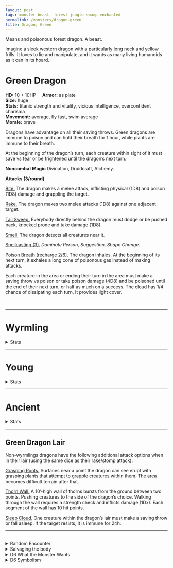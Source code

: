 ```yaml
---
layout: post
tags: monster beast  forest jungle swamp enchanted
permalink: /monsters/dragon-green
title: Dragon, Green
---
```


Means and poisonous forest dragon. A beast.

Imagine a sleek western dragon with a particularly long neck and yellow frills. It loves to lie and manipulate, and it wants as many living humanoids as it can in its hoard.

# Green Dragon

**HD:** 10 + 10HP  &nbsp; &nbsp;  **Armor:** as plate <br>
**Size:** huge <br>
**Stats:** titanic strength and vitality, vicious intelligence, overconfident charisma<br>
**Movement:** average, fly fast, swim average <br>
**Morale:** brave <br>

Dragons have advantage on all their saving throws. Green dragons are immune to poison and can hold their breath for 1 hour, while plants are immune to their breath.

At the beginning of the dragon’s turn, each creature within sight of it must save vs fear or be frightened until the dragon’s next turn.

**Noncombat Magic**
Divination, Druidcraft, Alchemy.

**Attacks (3/round)**

<ins>Bite.</ins> The dragon makes a melee attack, inflicting physical (1D8) and poison (1D8) damage and grappling the target.

<ins>Rake.</ins> The dragon makes two melee attacks (1D8) against one adjacent target.

<ins>Tail Sweep.</ins> Everybody directly behind the dragon must dodge or be pushed back, knocked prone and take damage (1D8).

<ins>Smell.</ins> The dragon detects all creatures near it.

<ins>Spellcasting (3).</ins> *Dominate Person, Suggestion, Shape Change.*

<ins>Poison Breath (recharge 2/6).</ins> The dragon inhales. At the beginning of its next turn, it exhales a long cone of poisonous gas instead of making attacks.

Each creature in the area or ending their turn in the area must make a saving throw vs poison or take poison damage (4D8) and be poisoned until the end of their next turn, or half as much on a success. The cloud has 1/4 chance of dissipating each turn. It provides light cover.

<br>

---

# Wyrmling
<details markdown="1">
<summary>Stats</summary>
**HD:** 3 + 3HP  &nbsp; &nbsp;  **Armor:** as mail <br>
**Size:** medium <br>
**Stats:** strong and sly<br>
**Movement:** average, fly fast, swim average <br>
**Morale:** brave <br>

Dragons have advantage on all their saving throws. Green dragons are immune to poison and can hold their breath for 1 hour, while plants are immune to their breath.

**Attacks (1/round)**

<ins>Bite.</ins> The dragon makes a melee attack, inflicting physical (1D6) and poison (1D4) damage and grappling the target.

<ins>Rake.</ins> The dragon makes two melee attacks (1D6) against one adjacent target.

<ins>Smell.</ins> The dragon detects all creatures near it.

<ins>Poison Breath (recharge 2/6).</ins> The dragon inhales. At the beginning of its next turn, it exhales a small cone of poisonous gas instead of making attacks.

Each creature in the area or ending their turn in the area must make a saving throw vs poison or take poison damage (4D4) and be poisoned until the end of their next turn, or half as much on a success. The cloud has 1/4 chance of dissipating each turn. It provides light cover.
</details>

---

# Young
<details markdown="1">
<summary>Stats</summary>
**HD:** 6 + 6HP  &nbsp; &nbsp;  **Armor:** as plate <br>
**Size:** large <br>
**Stats:** strong, sly, sturdy and charismatic<br>
**Movement:** average, fly fast, swim average <br>
**Morale:** brave <br>

Dragons have advantage on all their saving throws. Green dragons are immune to poison and can hold their breath for 1 hour, while plants are immune to their breath.

**Attacks (2/round)**

<ins>Bite.</ins> The dragon makes a melee attack, inflicting physical (1D6) and poison (1D6) damage and grappling the target.

<ins>Rake.</ins> The dragon makes two melee attacks (1D6) against one adjacent target.

<ins>Tail Sweep.</ins> Everybody directly behind the dragon must dodge or be pushed back, knocked prone and take damage (1D6).

<ins>Smell.</ins> The dragon detects all creatures near it.

<ins>Spellcasting (3).</ins> *Dominate Person, Suggestion.*

<ins>Poison Breath (recharge 2/6).</ins> The dragon inhales. At the beginning of its next turn, it exhales a short cone of poisonous gas instead of making attacks.

Each creature in the area or ending their turn in the area must make a saving throw vs poison or take poison damage (4D6) and be poisoned until the end of their next turn, or half as much on a success. The cloud has 1/4 chance of dissipating each turn. It provides light cover.
</details>

 ---

# Ancient
<details markdown="1">
<summary>Stats</summary>
**HD:** 10 + 30HP  &nbsp; &nbsp;  **Armor:** as plate <br>
**Size:** gargantuan <br>
**Stats:** epic<br>
**Movement:** average, fly fast, swim average <br>
**Morale:** brave <br>

Dragons have advantage on all their saving throws. Green dragons are immune to poison and can hold their breath for 1 hour, while plants are immune to their breath.

At the beginning of the dragon’s turn, each creature within sight of it must save vs fear or be frightened until the dragon’s next turn.

The dragon’s wings spread poisonous gas as it moves, leaving a trail of gas. Each creature chasing the dragon or ending their turn close to it must make a saving throw vs poison or take poison damage (1D10) and be poisoned until the end of their next turn. The cloud has 1/4 chance of dissipating each turn. It provides light cover.

**Attacks (3/round)**

<ins>Bite.</ins> The dragon makes a melee attack, inflicting physical (1D10) and poison (1D10) damage and grappling the target.

<ins>Stomp.</ins> The dragon stomps two targets adjacent to each other. They take damage (1D10) if they fail to dodge. This attack does double damage to objects.

<ins>Tail Sweep.</ins> Everybody directly behind the dragon must dodge or be pushed back, knocked prone and take damage (1D10).

<ins>Swallow.</ins> The dragon throws one grappled target into the air and swallows it if it fails to dodge it. The swallowed creature is blinded, cant breath and takes poison damage (1D10) at the beginning of each of its turns.

<ins>Smell.</ins> The dragon detects all creatures near it.

<ins>Spellcasting (4).</ins> *Dominate Person, Plant Growth, Suggestion, Shape Change.*

<ins>Poison Breath (recharge 2/6).</ins> The dragon inhales. At the beginning of its next turn, it exhales a short cone of poisonous gas instead of making attacks.

Each creature in the area or ending their turn in the area must make a saving throw vs poison or take poison damage (4D10) and be poisoned until the end of their next turn, or half as much on a success. The cloud has 1/4 chance of dissipating each turn. It provides light cover.
</details>

 ---

## Green Dragon Lair

Non-wyrmlings dragons have the following additional attack options when in their lair (using the same dice as their rake/stomp attack):

<ins>Grasping Roots.</ins> Surfaces near a point the dragon can see erupt with grasping plants that attempt to grapple creatures within them. The area becomes difficult terrain after that.

<ins>Thorn Wall.</ins> A 10’-high wall of thorns bursts from the ground between two points. Pushing creatures to the side of the dragon’s choice. Walking through the wall requires a strength check and inflicts damage (1Dx). Each segment of the wall has 10 hit points.

<ins>Sleep Cloud.</ins> One creature within the dragon’s lair must make a saving throw or fall asleep. If the target resists, it is immune for 24h. 

 ---

<br>

<details markdown="1">
<summary>Random Encounter</summary>
1. **Monster:** 1 green dragon.
1. **Lair:** Thickets maze. <br>	&nbsp; OR <br>	**Omen:** Your nose hair curls from an acrid, toxic smell.
1. **Spoor:** Recently overgrown with thorns.
1. **Tracks:** Green mist, smells bitter.
1. **Trace:** Thorns everywhere.
1. **Trace:** No wildlife, only plants.
</details>

<details markdown="1">
<summary>Salvaging the body</summary>
The scales of any dragons are highly valuable and used in many legendary armors. The poison of a green dragon makes potent bombs and pesticide.

<span class="alchemy">**Green Dragon's Breath**. Poison. Save or die. Becomes gaseous upon contact with air. Does not affect plants.</span>

</details>

<details markdown="1">
<summary>D6 What the Monster Wants</summary>

1. New humanoid pets.
1. The demise of another dragon.
1. For a local noble to be punished on it's daughter's wedding.
1. The collapse of the local elven enclave.
1. Slaves.
1. It has discovered its pesticide breath's agro-industrial potential. It has a megafarm that pollutes the rest of the land.
</details>
<details markdown="1">
<summary>D6 Symbolism</summary>
In local cultures, it is a symbol of ...

1. Death
1. Forest
1. Witches
1. Politics
1. Sleep
1. Sacred 
</details>
